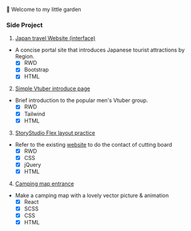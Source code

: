 :hibiscus: Welcome to my little garden 

### Side Project

1. [Japan travel Website (interface)](https://japantravel-bootstrap-test.netlify.app/)
- A concise portal site that introduces Japanese tourist attractions by Region.
   - [x] RWD
   - [X] Bootstrap
   - [X] HTML

2. [Simple Vtuber introduce page](https://luxiem-tailwind-test.netlify.app/)
- Brief introduction to the popular men's Vtuber group.
   - [x] RWD
   - [X] Tailwind
   - [X] HTML

3. [StoryStudio Flex layout practice](https://history-rwd-practice.netlify.app/)
- Refer to the existing [website](https://storystudio.tw/) to do the contact of cutting board
   - [x] RWD
   - [x] CSS
   - [x] jQuery
   - [X] HTML

4. [Camping map entrance](https://final-react-shuyoung.vercel.app/)<br>
- Make a camping map with a lovely vector picture & animation
   - [x] React
   - [x] SCSS
   - [x] CSS
   - [X] HTML

<!---
alvinashia/alvinashia is a ✨ special ✨ repository because its `README.md` (this file) appears on your GitHub profile.
You can click the Preview link to take a look at your changes.
--->
